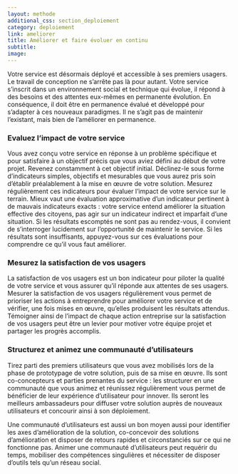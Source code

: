```yaml
---
layout: methode
additional_css: section_deploiement
category: deploiement
link: ameliorer
title: Améliorer et faire évoluer en continu
subtitle: 
image: 
---
```


Votre service est désormais déployé et accessible à ses premiers usagers. Le travail de conception ne s’arrête pas là pour autant. Votre service s’inscrit dans un environnement social et technique qui évolue, il répond à des besoins et des attentes eux-mêmes en permanente évolution. En conséquence, il doit être en permanence évalué et développé pour s’adapter à ces nouveaux paradigmes. Il ne s’agit pas de maintenir l’existant, mais bien de l’améliorer en permanence.
 
### Evaluez l’impact de votre service

Vous avez conçu votre service en réponse à un problème spécifique et pour satisfaire à un objectif précis que vous aviez défini au début de votre projet. Revenez constamment à cet objectif initial. Déclinez-le sous forme d’indicateurs simples, objectifs et mesurables que vous aurez pris soin d’établir préalablement à la mise en œuvre de votre solution. Mesurez régulièrement ces indicateurs pour évaluer l’impact de votre service sur le terrain. Mieux vaut une évaluation approximative d’un indicateur pertinent à de mauvais indicateurs exacts : votre service entend améliorer la situation effective des citoyens, pas agir sur un indicateur indirect et imparfait d’une situation. Si les résultats escomptés ne sont pas au rendez-vous,  il convient de s’interroger lucidement sur l’opportunité de maintenir le service. Si les résultats sont insuffisants, appuyez-vous sur ces évaluations pour comprendre ce qu’il vous faut améliorer.  

### Mesurez la satisfaction de vos usagers 

La satisfaction de vos usagers est un bon indicateur pour piloter la qualité de votre service et vous assurer qu’il réponde aux attentes de ses usagers. Mesurer la satisfaction de vos usagers régulièrement vous permet de prioriser les actions à entreprendre pour améliorer votre service et de vérifier, une fois mises en œuvre, qu’elles produisent les résultats attendus. Témoigner ainsi de l’impact de chaque action entreprise sur la satisfaction de vos usagers peut être un levier pour motiver votre équipe projet et partager les progrès accomplis.    

### Structurez et animez une communauté d’utilisateurs 

Tirez parti des premiers utilisateurs que vous avez mobilisés lors de la phase de prototypage de votre solution, puis de sa mise en œuvre. Ils sont co-concepteurs et parties prenantes du service : les structurer en une communauté que vous animez et réunissez régulièrement vous permet de bénéficier de leur expérience d’utilisateur pour innover. Ils seront les meilleurs ambassadeurs pour diffuser votre solution auprès de nouveaux utilisateurs et concourir ainsi à son déploiement. 

Une communauté d’utilisateurs est aussi un bon moyen aussi pour identifier les axes d’amélioration de la solution, co-concevoir des solutions d’amélioration et disposer de retours rapides et circonstanciés sur ce qui ne fonctionne pas. Animer une communauté d’utilisateurs peut requérir du temps, mobiliser des compétences singulières et nécessiter de disposer d’outils tels qu’un réseau social. 
